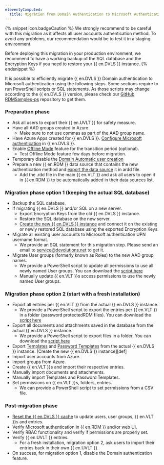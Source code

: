 ```yaml
---
eleventyComputed:
  title: Migration from Domain Authentication to Microsoft Authentication
---
```

{% snippet icon.badgeCaution %}
We strongly recommend to be careful with this migration as it affects all user accounts authentication method. To avoid any problems, our recommendation would be to test it in a staging environment.  

Before deploying this migration in your production environment, we recommend to have a working backup of the SQL database and the Encryption Keys if you need to restore your {{ en.DVLS }} instance.
{% endsnippet %}  

It is possible to efficiently migrate {{ en.DVLS }} Domain authentication to Microsoft authentication using the following steps. Some sections require to run PowerShell scripts or SQL statements. As those scripts may change according to the {{ en.DVLS }} version, please check our [GitHub RDMSamples-ps](https://github.com/Devolutions/RDMSamples-ps) repository to get them.
### Preparation phase
* Ask all users to export their {{ en.UVLT }} for safety measure.
* Have all AAD groups created in Azure.  
    * Make sure to not use commas as part of the AAD group name.
* Have Azure Apps created for {{ en.DVLS }}.
[Configure Microsoft authentication](/kb/devolutions-server/how-to-articles/azure-portal-configuration-guide-microsoft-authentication/) in {{ en.DVLS }}.
* Enable [Offline Mode](/rdm/windows/data-sources/offline-mode/) feature for the transition period (optional).  
    * Test Offline Mode feature few days before migration.
* Temporary disable the [Domain Automatic user creation](/server/web-interface/administration/configuration/server-settings/general/authentication/domain/)
* Prepare a new {{ en.RDM }} data source that contains the new authentication method and [export the data source](/rdm/windows/data-sources/data-sources-types/import-export/) it in ardd file.
    * Add the .rdd file in the main {{ en.VLT }} and ask all users to open it in {{ en.RDM }} to be automatically added in their data sources list.
### Migration phase option 1 (keeping the actual SQL database)
* Backup the SQL database.
* If migrating {{ en.DVLS }} and/or SQL on a new server.  
    * Export Encryption Keys from the old {{ en.DVLS }} instance.
    * Restore the SQL database on the new server.  
    * [Create the new {{ en.DVLS }} instance](/server/installation/create-server-instance/) and connect it on the existing or newly restored SQL database using the exported Encryption Keys.
* Migrate all existing user accounts to Microsoft authentication UPN username format.  
    * We provide an SQL statement for this migration step. Please send an email to [service@devolutions.net](mailto:service@devolutions.net) to get it.
* Migrate User groups (formerly known as Roles) to the new AAD group names.  
    * We provide a PowerShell script to update all permissions to use all newly named User groups. You can download the [script here](https://github.com/Devolutions/RDMSamples-ps/blob/main/module/security/SetPermissionsonFoldersInVault.ps1)
    * Manually update {{ en.VLT }}s access permissions to use the newly named User groups.
### Migration phase option 2 (start with a fresh installation)
* Export all entries per {{ en.VLT }} from the actual {{ en.DVLS }} instance.  
    * We provide a PowerShell script to export the entries per {{ en.VLT }} in a folder (password protectedRDM files). You can download the [script here](https://github.com/Devolutions/RDMSamples-ps/blob/main/module/export/ExportAllEntriesAllVaults.ps1)
* Export all documents and attachments saved in the database from the actual {{ en.DVLS }} instance.  
    * We provide a PowerShell script to export files in a folder. You can download the [script here](https://github.com/Devolutions/RDMSamples-ps/blob/main/module/export/ExportDocumentsDatabase.ps1)
* Export [Templates](/rdm/windows/commands/file/templates/) and [Password Templates](/rdm/windows/commands/file/templates/password-templates/) from the actual {{ en.DVLS }} instance.
[Create the new {{ en.DVLS }} instance][def]
* Import user accounts from Azure.
* Import groups from Azure.
* Create {{ en.VLT }}s and import their respective entries.
* Manually import documents and attachments.
* Manually import Templates and Password Templates.
* Set permissions on {{ en.VLT }}s, folders, entries.  
    * We can provide a PowerShell script to set permissions from a CSV file.
### Post-migration phase
* [Reset the {{ en.DVLS }} cache](/server/web-interface/administration/security-management/reset-server-cache/) to update users, user groups, {{ en.VLT }}s and entries.
* Verify Microsoft authentication in {{ en.RDM }} and/or web UI.
* Verify RBAC functionality and verify if permissions are properly set.
* Verify {{ en.UVLT }} entries.  
    * For a fresh installation, migration option 2, ask users to import their entries back in their own {{ en.UVLT }}.
* On success, for migration option 1, disable the Domain authentication feature.
